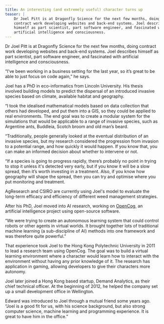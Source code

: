 ```yaml
---
title: An interesting (and extremely useful) character turns up
teaser: |    
    Dr Joel Pitt is at Dragonfly Science for the next few months, doing
    contract work developing websites and back-end systems. Joel describes
    himself as part scientist, part software engineer, and fascinated with
    artificial intelligence and consciousness.
---
```

Dr Joel Pitt is at Dragonfly Science for the next few months, doing
contract work developing websites and back-end systems. Joel describes
himself as part scientist, part software engineer, and fascinated with
artificial intelligence and consciousness.

“I’ve been working in a business setting for the last year, so it’s
great to be able to just focus on code again,” he says.

Joel has a PhD in eco-informatics from Lincoln University. His thesis
involved building models to predict the dispersal of an introduced
invasive species based on climate, available habitat and geography.

“I took the idealised mathematical models based on data collection
that others had developed, and put them into a GIS, so they could be
applied to real environments. The end goal was to create a modular
system for the simulations that would be applicable to a range of
invasive species, such as Argentine ants, Buddleia, Scotch broom and
old man’s beard.

“Traditionally, people generally looked at the eventual distribution
of an invasive species, but my research considered the progression
from invasion to a potential range, and how quickly it would happen.
If you know that, you can make an informed decision about whether to
intervene or not.

“If a species is going to progress rapidly, there’s probably no point
in trying to stop it unless it's detected very early, but if you know
it will be a slow spread, then it’s worth investing in a treatment.
Also, if you know how geography will shape the spread, then you can
try and optimise where you put monitoring and treatment.

 AgResearch and CSIRO are currently using Joel's model to evaluate the
long-term efficacy and efficiency of different weed management
strategies.

After his PhD, Joel moved into AI research, working on
[OpenCog](http://opencog.org/), an artificial intelligence project
using open-source software.

“We were trying to create an autonomous learning system that could
control robots or other agents in virtual worlds. It brought together
lots of traditional machine learning (a sub-discipline of AI) methods
into one framework and was therefore quite powerful.”

That experience took Joel to the Hong Kong Polytechnic University in
2011 to lead a research team using OpenCog. The goal was to build a
virtual learning environment where a character would learn how to
interact with the environment without having any prior knowledge of
it. The research has application in gaming, allowing developers to
give their characters more autonomy.

Joel later joined a Hong Kong based startup, Demand Analytics, as
their chief technical officer. At the beginning of 2012, he helped the
company set up a small development office in Wellington.

Edward was introduced to Joel through a mutual friend some years ago.
“Joel is a good fit for us, with his science background, but also
strong computer science, machine learning and programming experience.
It is great to have him in the office.”
